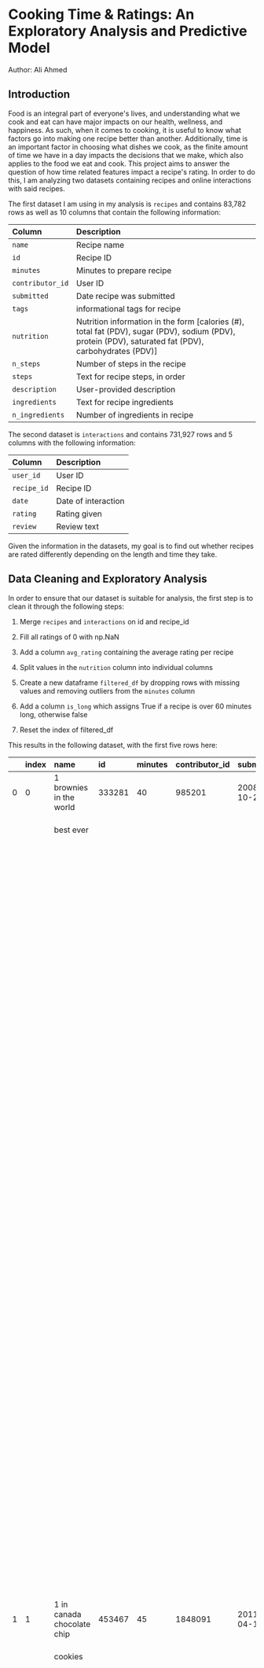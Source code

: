 # Cooking Time & Ratings: An Exploratory Analysis and Predictive Model

Author: Ali Ahmed

## Introduction

Food is an integral part of everyone's lives, and understanding what we cook and eat can have major impacts on our health, wellness, and happiness. As such, when it comes to cooking, it is useful to know what factors go into making one recipe better than another.
Additionally, time is an important factor in choosing what dishes we cook, as the finite amount of time we have in a day impacts 
the decisions that we make, which also applies to the food we eat and cook.
This project aims to answer the question of how time related features impact a recipe's rating.
In order to do this, I am analyzing two datasets containing recipes and online interactions with said recipes.

The first dataset I am using in my analysis is  `recipes` and contains 83,782 rows as well as 10 columns that contain the following information:

| Column | Description |
| :--- | :--- |
| `name` | Recipe name |
| `id` | Recipe ID |
| `minutes` | Minutes to prepare recipe |
| `contributor_id` | User ID|
| `submitted` | Date recipe was submitted |
| `tags` | informational tags for recipe |
| `nutrition` | Nutrition information in the form [calories (#), total fat (PDV), sugar (PDV), sodium (PDV), protein (PDV), saturated fat (PDV), carbohydrates (PDV)]|
| `n_steps` | Number of steps in the recipe |
| `steps` | Text for recipe steps, in order |
| `description` | User-provided description |
| `ingredients` | Text for recipe ingredients |
| `n_ingredients` | Number of ingredients in recipe |

The second  dataset is `interactions` and contains 731,927 rows and 5 columns with the following information:

| Column | Description |
| :--- | :--- |
| `user_id` | User ID |
| `recipe_id` | Recipe ID |
| `date` | Date of interaction |
| `rating` | Rating given |
| `review` | Review text |

Given the information in the datasets, my goal is to find out whether recipes are rated differently depending on the length and time they take.

## Data Cleaning and Exploratory Analysis

In order to ensure that our dataset is suitable for analysis, the first step is to clean it through the following steps:

1. Merge `recipes` and `interactions` on id and recipe_id

2. Fill all ratings of 0 with np.NaN

3. Add a column `avg_rating` containing the average rating per recipe

4. Split values in  the `nutrition` column into individual columns

5. Create a new dataframe `filtered_df` by dropping rows with missing values and removing outliers from the `minutes` column

6. Add a column `is_long` which assigns True if a recipe is over 60 minutes long, otherwise false

7. Reset the index of filtered_df

This results in the following dataset, with the first five rows here:

|    | index   | name                       | id     | minutes   | contributor_id   | submitted   | tags                           | nutrition                      | n_steps   | steps                          | description                    | ingredients                    | n_ingredients   | user_id     | recipe_id   | date       | rating   | review                         | avg_rating   | calories   | total_fat_pct   | sugar_pct   | sodium_pct   | protein_g   | sat_fat_pct   | carbs_pct   | is_long   |
|:---|:--------|:---------------------------|:-------|:----------|:-----------------|:------------|:-------------------------------|:-------------------------------|:----------|:-------------------------------|:-------------------------------|:-------------------------------|:----------------|:------------|:------------|:-----------|:---------|:-------------------------------|:-------------|:-----------|:----------------|:------------|:-------------|:------------|:--------------|:------------|:----------|
| 0  | 0       | 1 brownies in the world    | 333281 | 40        | 985201           | 2008-10-27  | ['60-minutes-or-less', 'time-  | [138.4, 10.0, 50.0, 3.0, 3.0,  | 10        | ['heat the oven to 350f and    | these are the most;            | ['bittersweet chocolate',      | 9               | 386585      | 333281      | 2008-11-19 | 4        | These were pretty good, but    | 4            | 138.4      | 10              | 50          | 3            | 3           | 19            | 6           | False     |
|    |         | best ever                  |        |           |                  |             | to-make', 'course', 'main-     | 19.0, 6.0]                     |           | arrange the rack in the        | chocolatey, moist, rich,       | 'unsalted butter', 'eggs',     |                 |             |             |            |          | took forever to bake.  I would |              |            |                 |             |              |             |               |             |           |
|    |         |                            |        |           |                  |             | ingredient', 'preparation',    |                                |           | middle', 'line an 8-by-8-inch  | dense, fudgy, delicious        | 'granulated sugar',            |                 |             |             |            |          | send it ended up being almost  |              |            |                 |             |              |             |               |             |           |
|    |         |                            |        |           |                  |             | 'for-large-groups',            |                                |           | glass baking dish with         | brownies that you'll ever      | 'unsweetened cocoa powder',    |                 |             |             |            |          | an hour!  Even then, the       |              |            |                 |             |              |             |               |             |           |
|    |         |                            |        |           |                  |             | 'desserts', 'lunch', 'snacks', |                                |           | aluminum foil', 'combine       | make.....sereiously! there's   | 'vanilla extract', 'brewed     |                 |             |             |            |          | brownies stuck to the foil,    |              |            |                 |             |              |             |               |             |           |
|    |         |                            |        |           |                  |             | 'cookies-and-brownies',        |                                |           | chocolate and butter in a      | no doubt that these will be    | espresso', 'kosher salt',      |                 |             |             |            |          | and were on the overly moist   |              |            |                 |             |              |             |               |             |           |
|    |         |                            |        |           |                  |             | 'chocolate', 'bar-cookies',    |                                |           | medium saucepan and cook over  | your fav brownies ever for you | 'all-purpose flour']           |                 |             |             |            |          | side and not easy to cut.      |              |            |                 |             |              |             |               |             |           |
|    |         |                            |        |           |                  |             | 'brownies', 'number-of-        |                                |           | medium-low heat , stirring     | can add things to them or make |                                |                 |             |             |            |          | They did taste quite rich,     |              |            |                 |             |              |             |               |             |           |
|    |         |                            |        |           |                  |             | servings']                     |                                |           | frequently , until evenly      | them plain.....either way      |                                |                 |             |             |            |          | though!  Made for My 3 Chefs.  |              |            |                 |             |              |             |               |             |           |
|    |         |                            |        |           |                  |             |                                |                                |           | melted', 'remove from heat and | they're pure heaven!           |                                |                 |             |             |            |          |                                |              |            |                 |             |              |             |               |             |           |
|    |         |                            |        |           |                  |             |                                |                                |           | let cool to room temperature', |                                |                                |                 |             |             |            |          |                                |              |            |                 |             |              |             |               |             |           |
|    |         |                            |        |           |                  |             |                                |                                |           | 'combine eggs , sugar , cocoa  |                                |                                |                 |             |             |            |          |                                |              |            |                 |             |              |             |               |             |           |
|    |         |                            |        |           |                  |             |                                |                                |           | powder , vanilla extract ,     |                                |                                |                 |             |             |            |          |                                |              |            |                 |             |              |             |               |             |           |
|    |         |                            |        |           |                  |             |                                |                                |           | espresso , and salt in a large |                                |                                |                 |             |             |            |          |                                |              |            |                 |             |              |             |               |             |           |
|    |         |                            |        |           |                  |             |                                |                                |           | bowl and briefly stir until    |                                |                                |                 |             |             |            |          |                                |              |            |                 |             |              |             |               |             |           |
|    |         |                            |        |           |                  |             |                                |                                |           | just evenly incorporated',     |                                |                                |                 |             |             |            |          |                                |              |            |                 |             |              |             |               |             |           |
|    |         |                            |        |           |                  |             |                                |                                |           | 'add cooled chocolate and mix  |                                |                                |                 |             |             |            |          |                                |              |            |                 |             |              |             |               |             |           |
|    |         |                            |        |           |                  |             |                                |                                |           | until uniform in color', 'add  |                                |                                |                 |             |             |            |          |                                |              |            |                 |             |              |             |               |             |           |
|    |         |                            |        |           |                  |             |                                |                                |           | flour and stir until just      |                                |                                |                 |             |             |            |          |                                |              |            |                 |             |              |             |               |             |           |
|    |         |                            |        |           |                  |             |                                |                                |           | incorporated', 'transfer       |                                |                                |                 |             |             |            |          |                                |              |            |                 |             |              |             |               |             |           |
|    |         |                            |        |           |                  |             |                                |                                |           | batter to the prepared baking  |                                |                                |                 |             |             |            |          |                                |              |            |                 |             |              |             |               |             |           |
|    |         |                            |        |           |                  |             |                                |                                |           | dish', 'bake until a tester    |                                |                                |                 |             |             |            |          |                                |              |            |                 |             |              |             |               |             |           |
|    |         |                            |        |           |                  |             |                                |                                |           | inserted in the center of the  |                                |                                |                 |             |             |            |          |                                |              |            |                 |             |              |             |               |             |           |
|    |         |                            |        |           |                  |             |                                |                                |           | brownies comes out clean ,     |                                |                                |                 |             |             |            |          |                                |              |            |                 |             |              |             |               |             |           |
|    |         |                            |        |           |                  |             |                                |                                |           | about 25 to 30 minutes',       |                                |                                |                 |             |             |            |          |                                |              |            |                 |             |              |             |               |             |           |
|    |         |                            |        |           |                  |             |                                |                                |           | 'remove from the oven and cool |                                |                                |                 |             |             |            |          |                                |              |            |                 |             |              |             |               |             |           |
|    |         |                            |        |           |                  |             |                                |                                |           | completely before cutting']    |                                |                                |                 |             |             |            |          |                                |              |            |                 |             |              |             |               |             |           |
| 1  | 1       | 1 in canada chocolate chip | 453467 | 45        | 1848091          | 2011-04-11  | ['60-minutes-or-less', 'time-  | [595.1, 46.0, 211.0, 22.0,     | 12        | ['pre-heat oven the 350        | this is the recipe that we use | ['white sugar', 'brown sugar', | 11              | 424680      | 453467      | 2012-01-26 | 5        | Originally I was gonna cut the | 5            | 595.1      | 46              | 211         | 22           | 13          | 51            | 26          | False     |
|    |         | cookies                    |        |           |                  |             | to-make', 'cuisine',           | 13.0, 51.0, 26.0]              |           | degrees f', 'in a mixing bowl  | at my school cafeteria for     | 'salt', 'margarine', 'eggs',   |                 |             |             |            |          | recipe in half (just the 2 of  |              |            |                 |             |              |             |               |             |           |
|    |         |                            |        |           |                  |             | 'preparation', 'north-         |                                |           | , sift together the flours and | chocolate chip cookies. they   | 'vanilla', 'water', 'all-      |                 |             |             |            |          | us here), but then we had a    |              |            |                 |             |              |             |               |             |           |
|    |         |                            |        |           |                  |             | american', 'for-large-groups', |                                |           | baking powder', 'set aside',   | must be the best chocolate     | purpose flour', 'whole wheat   |                 |             |             |            |          | park-wide yard sale, & I made  |              |            |                 |             |              |             |               |             |           |
|    |         |                            |        |           |                  |             | 'canadian', 'british-          |                                |           | 'in another mixing bowl ,      | chip cookies i have ever had!  | flour', 'baking soda',         |                 |             |             |            |          | the whole batch & used them as |              |            |                 |             |              |             |               |             |           |
|    |         |                            |        |           |                  |             | columbian', 'number-of-        |                                |           | blend together the sugars ,    | if you don't have margarine or | 'chocolate chips']             |                 |             |             |            |          | enticements for potential      |              |            |                 |             |              |             |               |             |           |
|    |         |                            |        |           |                  |             | servings']                     |                                |           | margarine , and salt until     | don't like it, then just use   |                                |                 |             |             |            |          | buyers ~ what the hey, a free  |              |            |                 |             |              |             |               |             |           |
|    |         |                            |        |           |                  |             |                                |                                |           | light and fluffy', 'add the    | butter (softened) instead.     |                                |                 |             |             |            |          | cookie as delicious as these   |              |            |                 |             |              |             |               |             |           |
|    |         |                            |        |           |                  |             |                                |                                |           | eggs , water , and vanilla to  |                                |                                |                 |             |             |            |          | are, definitely works its      |              |            |                 |             |              |             |               |             |           |
|    |         |                            |        |           |                  |             |                                |                                |           | the margarine / sugar mixture  |                                |                                |                 |             |             |            |          | magic! Will be making these    |              |            |                 |             |              |             |               |             |           |
|    |         |                            |        |           |                  |             |                                |                                |           | and mix together until well    |                                |                                |                 |             |             |            |          | again, for sure! Thanks for    |              |            |                 |             |              |             |               |             |           |
|    |         |                            |        |           |                  |             |                                |                                |           | combined', 'add in the flour   |                                |                                |                 |             |             |            |          | posting the recipe!            |              |            |                 |             |              |             |               |             |           |
|    |         |                            |        |           |                  |             |                                |                                |           | mixture to the wet ingredients |                                |                                |                 |             |             |            |          |                                |              |            |                 |             |              |             |               |             |           |
|    |         |                            |        |           |                  |             |                                |                                |           | and blend until combined',     |                                |                                |                 |             |             |            |          |                                |              |            |                 |             |              |             |               |             |           |
|    |         |                            |        |           |                  |             |                                |                                |           | 'scrape down the sides of the  |                                |                                |                 |             |             |            |          |                                |              |            |                 |             |              |             |               |             |           |
|    |         |                            |        |           |                  |             |                                |                                |           | bowl and add the chocolate     |                                |                                |                 |             |             |            |          |                                |              |            |                 |             |              |             |               |             |           |
|    |         |                            |        |           |                  |             |                                |                                |           | chips', 'mix until combined',  |                                |                                |                 |             |             |            |          |                                |              |            |                 |             |              |             |               |             |           |
|    |         |                            |        |           |                  |             |                                |                                |           | 'scrape down the sides to the  |                                |                                |                 |             |             |            |          |                                |              |            |                 |             |              |             |               |             |           |
|    |         |                            |        |           |                  |             |                                |                                |           | bowl again', 'using an ice     |                                |                                |                 |             |             |            |          |                                |              |            |                 |             |              |             |               |             |           |
|    |         |                            |        |           |                  |             |                                |                                |           | cream scoop , scoop evenly     |                                |                                |                 |             |             |            |          |                                |              |            |                 |             |              |             |               |             |           |
|    |         |                            |        |           |                  |             |                                |                                |           | rounded balls of dough and     |                                |                                |                 |             |             |            |          |                                |              |            |                 |             |              |             |               |             |           |
|    |         |                            |        |           |                  |             |                                |                                |           | place of cookie sheet about 1  |                                |                                |                 |             |             |            |          |                                |              |            |                 |             |              |             |               |             |           |
|    |         |                            |        |           |                  |             |                                |                                |           | - 2 inches apart to allow for  |                                |                                |                 |             |             |            |          |                                |              |            |                 |             |              |             |               |             |           |
|    |         |                            |        |           |                  |             |                                |                                |           | spreading during baking',      |                                |                                |                 |             |             |            |          |                                |              |            |                 |             |              |             |               |             |           |
|    |         |                            |        |           |                  |             |                                |                                |           | 'bake for 10 - 15 minutes or   |                                |                                |                 |             |             |            |          |                                |              |            |                 |             |              |             |               |             |           |
|    |         |                            |        |           |                  |             |                                |                                |           | until golden brown on the      |                                |                                |                 |             |             |            |          |                                |              |            |                 |             |              |             |               |             |           |
|    |         |                            |        |           |                  |             |                                |                                |           | outside and soft & chewy in    |                                |                                |                 |             |             |            |          |                                |              |            |                 |             |              |             |               |             |           |
|    |         |                            |        |           |                  |             |                                |                                |           | the center', 'serve hot and    |                                |                                |                 |             |             |            |          |                                |              |            |                 |             |              |             |               |             |           |
|    |         |                            |        |           |                  |             |                                |                                |           | enjoy !']                      |                                |                                |                 |             |             |            |          |                                |              |            |                 |             |              |             |               |             |           |
| 2  | 2       | 412 broccoli casserole     | 306168 | 40        | 50969            | 2008-05-30  | ['60-minutes-or-less', 'time-  | [194.8, 20.0, 6.0, 32.0, 22.0, | 6         | ['preheat oven to 350          | since there are already 411    | ['frozen broccoli cuts',       | 9               | 29782       | 306168      | 2008-12-31 | 5        | This was one of the best       | 5            | 194.8      | 20              | 6           | 32           | 22          | 36            | 3           | False     |
|    |         |                            |        |           |                  |             | to-make', 'course', 'main-     | 36.0, 3.0]                     |           | degrees', 'spray a 2 quart     | recipes for broccoli casserole | 'cream of chicken soup',       |                 |             |             |            |          | broccoli casseroles that I     |              |            |                 |             |              |             |               |             |           |
|    |         |                            |        |           |                  |             | ingredient', 'preparation',    |                                |           | baking dish with cooking spray | posted to "zaar" ,i decided to | 'sharp cheddar cheese',        |                 |             |             |            |          | have ever made.  I made my own |              |            |                 |             |              |             |               |             |           |
|    |         |                            |        |           |                  |             | 'side-dishes', 'vegetables',   |                                |           | , set aside', 'in a large bowl | call this one  #412 broccoli   | 'garlic powder', 'ground black |                 |             |             |            |          | chicken soup for this recipe.  |              |            |                 |             |              |             |               |             |           |
|    |         |                            |        |           |                  |             | 'easy', 'beginner-cook',       |                                |           | mix together broccoli , soup , | casserole.i don't think there  | pepper', 'salt', 'milk', 'soy  |                 |             |             |            |          | I was a bit worried about the  |              |            |                 |             |              |             |               |             |           |
|    |         |                            |        |           |                  |             | 'broccoli']                    |                                |           | one cup of cheese , garlic     | are any like this one in the   | sauce', 'french-fried onions'] |                 |             |             |            |          | tsp of soy sauce but it gave   |              |            |                 |             |              |             |               |             |           |
|    |         |                            |        |           |                  |             |                                |                                |           | powder , pepper , salt , milk  | database. i based this one on  |                                |                 |             |             |            |          | the casserole the best flavor. |              |            |                 |             |              |             |               |             |           |
|    |         |                            |        |           |                  |             |                                |                                |           | , 1 cup of french onions , and | the famous "green bean         |                                |                 |             |             |            |          | YUM!   The photos you took     |              |            |                 |             |              |             |               |             |           |
|    |         |                            |        |           |                  |             |                                |                                |           | soy sauce', 'pour into baking  | casserole" from campbell's     |                                |                 |             |             |            |          | (shapeweaver) inspired me to   |              |            |                 |             |              |             |               |             |           |
|    |         |                            |        |           |                  |             |                                |                                |           | dish , sprinkle remaining      | soup. but i think mine is      |                                |                 |             |             |            |          | make this recipe and it        |              |            |                 |             |              |             |               |             |           |
|    |         |                            |        |           |                  |             |                                |                                |           | cheese over top', 'bake for 25 | better since i don't like      |                                |                 |             |             |            |          | actually does look just like   |              |            |                 |             |              |             |               |             |           |
|    |         |                            |        |           |                  |             |                                |                                |           | minutes or until cheese is     | cream of mushroom              |                                |                 |             |             |            |          | them when it comes out of the  |              |            |                 |             |              |             |               |             |           |
|    |         |                            |        |           |                  |             |                                |                                |           | lightly browned', 'sprinkle    | soup.submitted to "zaar" on    |                                |                 |             |             |            |          | oven.   Thanks so much for     |              |            |                 |             |              |             |               |             |           |
|    |         |                            |        |           |                  |             |                                |                                |           | with rest of french fried      | may 28th,2008                  |                                |                 |             |             |            |          | sharing your recipe            |              |            |                 |             |              |             |               |             |           |
|    |         |                            |        |           |                  |             |                                |                                |           | onions and bake until onions   |                                |                                |                 |             |             |            |          | shapeweaver. It was wonderful! |              |            |                 |             |              |             |               |             |           |
|    |         |                            |        |           |                  |             |                                |                                |           | are browned and cheese is      |                                |                                |                 |             |             |            |          | Going into my family's         |              |            |                 |             |              |             |               |             |           |
|    |         |                            |        |           |                  |             |                                |                                |           | bubbly , about 10 more         |                                |                                |                 |             |             |            |          | favorite Zaar cookbook :)      |              |            |                 |             |              |             |               |             |           |
|    |         |                            |        |           |                  |             |                                |                                |           | minutes']                      |                                |                                |                 |             |             |            |          |                                |              |            |                 |             |              |             |               |             |           |
| 3  | 3       | 412 broccoli casserole     | 306168 | 40        | 50969            | 2008-05-30  | ['60-minutes-or-less', 'time-  | [194.8, 20.0, 6.0, 32.0, 22.0, | 6         | ['preheat oven to 350          | since there are already 411    | ['frozen broccoli cuts',       | 9               | 1.19628e+06 | 306168      | 2009-04-13 | 5        | I made this for my son's first | 5            | 194.8      | 20              | 6           | 32           | 22          | 36            | 3           | False     |
|    |         |                            |        |           |                  |             | to-make', 'course', 'main-     | 36.0, 3.0]                     |           | degrees', 'spray a 2 quart     | recipes for broccoli casserole | 'cream of chicken soup',       |                 |             |             |            |          | birthday party this weekend.   |              |            |                 |             |              |             |               |             |           |
|    |         |                            |        |           |                  |             | ingredient', 'preparation',    |                                |           | baking dish with cooking spray | posted to "zaar" ,i decided to | 'sharp cheddar cheese',        |                 |             |             |            |          | Our guests INHALED it!         |              |            |                 |             |              |             |               |             |           |
|    |         |                            |        |           |                  |             | 'side-dishes', 'vegetables',   |                                |           | , set aside', 'in a large bowl | call this one  #412 broccoli   | 'garlic powder', 'ground black |                 |             |             |            |          | Everyone kept saying how       |              |            |                 |             |              |             |               |             |           |
|    |         |                            |        |           |                  |             | 'easy', 'beginner-cook',       |                                |           | mix together broccoli , soup , | casserole.i don't think there  | pepper', 'salt', 'milk', 'soy  |                 |             |             |            |          | delicious it was. I was I      |              |            |                 |             |              |             |               |             |           |
|    |         |                            |        |           |                  |             | 'broccoli']                    |                                |           | one cup of cheese , garlic     | are any like this one in the   | sauce', 'french-fried onions'] |                 |             |             |            |          | could have gotten to try it.   |              |            |                 |             |              |             |               |             |           |
|    |         |                            |        |           |                  |             |                                |                                |           | powder , pepper , salt , milk  | database. i based this one on  |                                |                 |             |             |            |          |                                |              |            |                 |             |              |             |               |             |           |
|    |         |                            |        |           |                  |             |                                |                                |           | , 1 cup of french onions , and | the famous "green bean         |                                |                 |             |             |            |          |                                |              |            |                 |             |              |             |               |             |           |
|    |         |                            |        |           |                  |             |                                |                                |           | soy sauce', 'pour into baking  | casserole" from campbell's     |                                |                 |             |             |            |          |                                |              |            |                 |             |              |             |               |             |           |
|    |         |                            |        |           |                  |             |                                |                                |           | dish , sprinkle remaining      | soup. but i think mine is      |                                |                 |             |             |            |          |                                |              |            |                 |             |              |             |               |             |           |
|    |         |                            |        |           |                  |             |                                |                                |           | cheese over top', 'bake for 25 | better since i don't like      |                                |                 |             |             |            |          |                                |              |            |                 |             |              |             |               |             |           |
|    |         |                            |        |           |                  |             |                                |                                |           | minutes or until cheese is     | cream of mushroom              |                                |                 |             |             |            |          |                                |              |            |                 |             |              |             |               |             |           |
|    |         |                            |        |           |                  |             |                                |                                |           | lightly browned', 'sprinkle    | soup.submitted to "zaar" on    |                                |                 |             |             |            |          |                                |              |            |                 |             |              |             |               |             |           |
|    |         |                            |        |           |                  |             |                                |                                |           | with rest of french fried      | may 28th,2008                  |                                |                 |             |             |            |          |                                |              |            |                 |             |              |             |               |             |           |
|    |         |                            |        |           |                  |             |                                |                                |           | onions and bake until onions   |                                |                                |                 |             |             |            |          |                                |              |            |                 |             |              |             |               |             |           |
|    |         |                            |        |           |                  |             |                                |                                |           | are browned and cheese is      |                                |                                |                 |             |             |            |          |                                |              |            |                 |             |              |             |               |             |           |
|    |         |                            |        |           |                  |             |                                |                                |           | bubbly , about 10 more         |                                |                                |                 |             |             |            |          |                                |              |            |                 |             |              |             |               |             |           |
|    |         |                            |        |           |                  |             |                                |                                |           | minutes']                      |                                |                                |                 |             |             |            |          |                                |              |            |                 |             |              |             |               |             |           |
| 4  | 4       | 412 broccoli casserole     | 306168 | 40        | 50969            | 2008-05-30  | ['60-minutes-or-less', 'time-  | [194.8, 20.0, 6.0, 32.0, 22.0, | 6         | ['preheat oven to 350          | since there are already 411    | ['frozen broccoli cuts',       | 9               | 768828      | 306168      | 2013-08-02 | 5        | Loved this.  Be sure to        | 5            | 194.8      | 20              | 6           | 32           | 22          | 36            | 3           | False     |
|    |         |                            |        |           |                  |             | to-make', 'course', 'main-     | 36.0, 3.0]                     |           | degrees', 'spray a 2 quart     | recipes for broccoli casserole | 'cream of chicken soup',       |                 |             |             |            |          | completely thaw the broccoli.  |              |            |                 |             |              |             |               |             |           |
|    |         |                            |        |           |                  |             | ingredient', 'preparation',    |                                |           | baking dish with cooking spray | posted to "zaar" ,i decided to | 'sharp cheddar cheese',        |                 |             |             |            |          | I didn&#039;t and it           |              |            |                 |             |              |             |               |             |           |
|    |         |                            |        |           |                  |             | 'side-dishes', 'vegetables',   |                                |           | , set aside', 'in a large bowl | call this one  #412 broccoli   | 'garlic powder', 'ground black |                 |             |             |            |          | didn&#039;t get done in time   |              |            |                 |             |              |             |               |             |           |
|    |         |                            |        |           |                  |             | 'easy', 'beginner-cook',       |                                |           | mix together broccoli , soup , | casserole.i don't think there  | pepper', 'salt', 'milk', 'soy  |                 |             |             |            |          | specified.  Just cooked it a   |              |            |                 |             |              |             |               |             |           |
|    |         |                            |        |           |                  |             | 'broccoli']                    |                                |           | one cup of cheese , garlic     | are any like this one in the   | sauce', 'french-fried onions'] |                 |             |             |            |          | little longer though and it    |              |            |                 |             |              |             |               |             |           |
|    |         |                            |        |           |                  |             |                                |                                |           | powder , pepper , salt , milk  | database. i based this one on  |                                |                 |             |             |            |          | was perfect.  Thanks Chef.     |              |            |                 |             |              |             |               |             |           |
|    |         |                            |        |           |                  |             |                                |                                |           | , 1 cup of french onions , and | the famous "green bean         |                                |                 |             |             |            |          |                                |              |            |                 |             |              |             |               |             |           |
|    |         |                            |        |           |                  |             |                                |                                |           | soy sauce', 'pour into baking  | casserole" from campbell's     |                                |                 |             |             |            |          |                                |              |            |                 |             |              |             |               |             |           |
|    |         |                            |        |           |                  |             |                                |                                |           | dish , sprinkle remaining      | soup. but i think mine is      |                                |                 |             |             |            |          |                                |              |            |                 |             |              |             |               |             |           |
|    |         |                            |        |           |                  |             |                                |                                |           | cheese over top', 'bake for 25 | better since i don't like      |                                |                 |             |             |            |          |                                |              |            |                 |             |              |             |               |             |           |
|    |         |                            |        |           |                  |             |                                |                                |           | minutes or until cheese is     | cream of mushroom              |                                |                 |             |             |            |          |                                |              |            |                 |             |              |             |               |             |           |
|    |         |                            |        |           |                  |             |                                |                                |           | lightly browned', 'sprinkle    | soup.submitted to "zaar" on    |                                |                 |             |             |            |          |                                |              |            |                 |             |              |             |               |             |           |
|    |         |                            |        |           |                  |             |                                |                                |           | with rest of french fried      | may 28th,2008                  |                                |                 |             |             |            |          |                                |              |            |                 |             |              |             |               |             |           |
|    |         |                            |        |           |                  |             |                                |                                |           | onions and bake until onions   |                                |                                |                 |             |             |            |          |                                |              |            |                 |             |              |             |               |             |           |
|    |         |                            |        |           |                  |             |                                |                                |           | are browned and cheese is      |                                |                                |                 |             |             |            |          |                                |              |            |                 |             |              |             |               |             |           |
|    |         |                            |        |           |                  |             |                                |                                |           | bubbly , about 10 more         |                                |                                |                 |             |             |            |          |                                |              |            |                 |             |              |             |               |             |           |
|    |         |                            |        |           |                  |             |                                |                                |           | minutes']                      |                                |                                |                 |             |             |            |          |                                |              |            |                 |             |              |             |               |             |           |
## Univariate Analysis